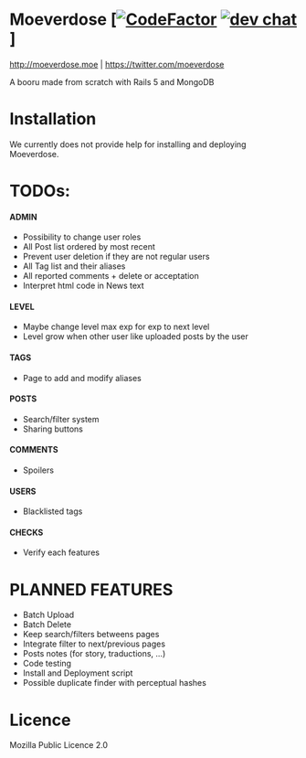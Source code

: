 # Moeverdose [[![CodeFactor](https://www.codefactor.io/repository/github/eternialz/moeverdose/badge)](https://www.codefactor.io/repository/github/eternialz/moeverdose/) [![dev chat](https://discordapp.com/api/guilds/163371003366342657/widget.png?style=shield)](https://discord.me/moeverdose)]

http://moeverdose.moe | https://twitter.com/moeverdose

A booru made from scratch with Rails 5 and MongoDB


# Installation

We currently does not provide help for installing and deploying Moeverdose.


# TODOs:

#### ADMIN
* Possibility to change user roles
* All Post list ordered by most recent
* Prevent user deletion if they are not regular users
* All Tag list and their aliases
* All reported comments + delete or acceptation
* Interpret html code in News text

#### LEVEL
* Maybe change level max exp for exp to next level
* Level grow when other user like uploaded posts by the user

#### TAGS
* Page to add and modify aliases

#### POSTS
* Search/filter system
* Sharing buttons

#### COMMENTS
* Spoilers

#### USERS
* Blacklisted tags

#### CHECKS
* Verify each features


# PLANNED FEATURES
* Batch Upload
* Batch Delete
* Keep search/filters betweens pages
* Integrate filter to next/previous pages
* Posts notes (for story, traductions, ...)
* Code testing
* Install and Deployment script
* Possible duplicate finder with perceptual hashes

# Licence

Mozilla Public Licence 2.0
